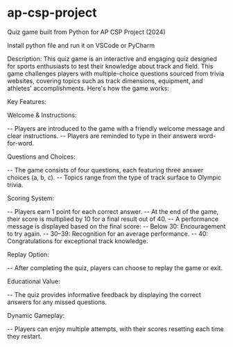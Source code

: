 # ap-csp-project
Quiz game built from Python for AP CSP Project (2024)

Install python file and run it on VSCode or PyCharm

Description: This quiz game is an interactive and engaging quiz designed for sports enthusiasts to test their knowledge about track and field. This game challenges players with multiple-choice questions sourced from trivia websites, covering topics such as track dimensions, equipment, and athletes' accomplishments. Here's how the game works:

Key Features:

Welcome & Instructions:

-- Players are introduced to the game with a friendly welcome message and clear instructions.
-- Players are reminded to type in their answers word-for-word.

Questions and Choices:

-- The game consists of four questions, each featuring three answer choices (a, b, c).
-- Topics range from the type of track surface to Olympic trivia.

Scoring System:

-- Players earn 1 point for each correct answer.
-- At the end of the game, their score is multiplied by 10 for a final result out of 40.
-- A performance message is displayed based on the final score:
     -- Below 30: Encouragement to try again.
     -- 30–39: Recognition for an average performance.
     -- 40: Congratulations for exceptional track knowledge.

Replay Option:

-- After completing the quiz, players can choose to replay the game or exit.

Educational Value:

-- The quiz provides informative feedback by displaying the correct answers for any missed questions.

Dynamic Gameplay:

-- Players can enjoy multiple attempts, with their scores resetting each time they restart.
